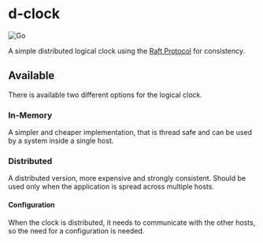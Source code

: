 # d-clock

![Go](https://github.com/jabolina/d-clock/workflows/Go/badge.svg?branch=main)

A simple distributed logical clock using the [Raft Protocol](https://raft.github.io/) for
consistency.

## Available

There is available two different options for the logical clock.

### In-Memory

A simpler and cheaper implementation, that is thread safe and can be used
by a system inside a single host.

### Distributed

A distributed version, more expensive and strongly consistent. Should be used only when the
application is spread across multiple hosts.

#### Configuration

When the clock is distributed, it needs to communicate with the other hosts, so the need
for a configuration is needed.
